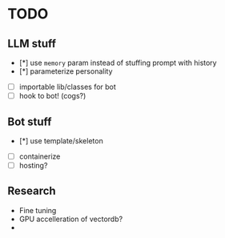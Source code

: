 # TODO

## LLM stuff
   - [*] use `memory` param instead of stuffing prompt with history
   - [*] parameterize personality
   - [ ] importable lib/classes for bot
   - [ ] hook to bot!  (cogs?)

## Bot stuff
   - [*] use template/skeleton
   - [ ] containerize
   - [ ] hosting?

## Research
   - Fine tuning
   - GPU accelleration of vectordb?
   - 